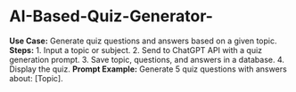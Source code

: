 # AI-Based-Quiz-Generator-
**Use Case:** Generate quiz questions and answers based on a given topic. **Steps:** 1. Input a topic or subject. 2. Send to ChatGPT API with a quiz generation prompt. 3. Save topic, questions, and answers in a database. 4. Display the quiz. **Prompt Example:** Generate 5 quiz questions with answers about: [Topic].
